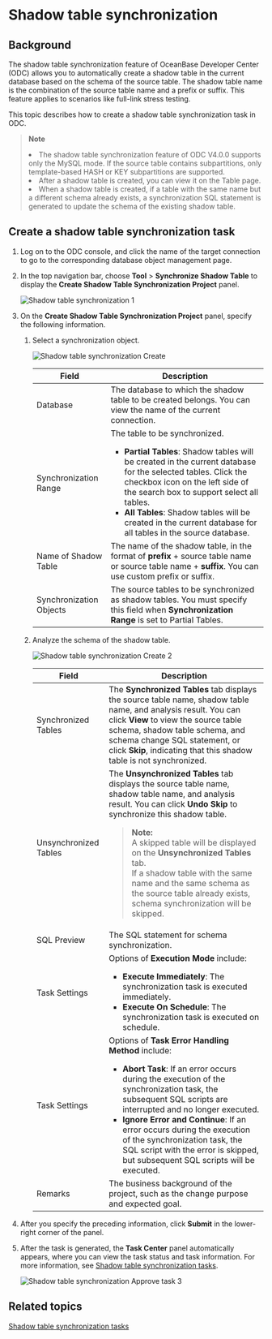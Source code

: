 # Shadow table synchronization

## Background

The shadow table synchronization feature of OceanBase Developer Center (ODC) allows you to automatically create a shadow table in the current database based on the schema of the source table. The shadow table name is the combination of the source table name and a prefix or suffix. This feature applies to scenarios like full-link stress testing.

This topic describes how to create a shadow table synchronization task in ODC.
> **Note**
> <li> The shadow table synchronization feature of ODC V4.0.0 supports only the MySQL mode. If the source table contains subpartitions, only template-based HASH or KEY subpartitions are supported. </li>
> <li> After a shadow table is created, you can view it on the Table page. </li>
> <li> When a shadow table is created, if a table with the same name but a different schema already exists, a synchronization SQL statement is generated to update the schema of the existing shadow table. </li>


## Create a shadow table synchronization task

1. Log on to the ODC console, and click the name of the target connection to go to the corresponding database object management page.


2. In the top navigation bar, choose **Tool** > **Synchronize Shadow Table** to display the **Create Shadow Table Synchronization Project** panel.

   ![Shadow table synchronization 1](https://obbusiness-private.oss-cn-shanghai.aliyuncs.com/doc/img/odc/400/%E5%BD%B1%E5%AD%90%E8%A1%A8%E5%90%8C%E6%AD%A51-EN.png)

3. On the **Create Shadow Table Synchronization Project** panel, specify the following information.

   1. Select a synchronization object.

      ![Shadow table synchronization Create](https://obbusiness-private.oss-cn-shanghai.aliyuncs.com/doc/img/odc/412/Shadow%20Table%20Synchronization%20Project%20task-EN1.png)


      | **Field** | **Description** |
      |---------|-------------------------------------------------------------------------------------------------------------------------------------------------------------------------------|
      | Database | The database to which the shadow table to be created belongs. You can view the name of the current connection.  |
      | Synchronization Range | The table to be synchronized.<ul> <li> **Partial Tables**: Shadow tables will be created in the current database for the selected tables. Click the checkbox icon on the left side of the search box to support select all tables. </li><li>  **All Tables**: Shadow tables will be created in the current database for all tables in the source database.  </li></ul> |
      | Name of Shadow Table | The name of the shadow table, in the format of **prefix** + source table name or source table name + **suffix**. You can use custom prefix or suffix.  |
      | Synchronization Objects | The source tables to be synchronized as shadow tables. You must specify this field when **Synchronization Range** is set to Partial Tables.  |


   2. Analyze the schema of the shadow table.

      ![Shadow table synchronization Create 2](https://obbusiness-private.oss-cn-shanghai.aliyuncs.com/doc/img/odc/412/Shadow%20Table%20Synchronization%20Project%20task-EN2.png)


      | **Field** | **Description** |
      |---------|----------------------------------------------------------------------------------------------------------------------------------------------------------------------------------------------------------------------------|
      | Synchronized Tables | The **Synchronized Tables** tab displays the source table name, shadow table name, and analysis result. You can click **View** to view the source table schema, shadow table schema, and schema change SQL statement, or click **Skip**, indicating that this shadow table is not synchronized.  |
      | Unsynchronized Tables | The **Unsynchronized Tables** tab displays the source table name, shadow table name, and analysis result. You can click **Undo Skip** to synchronize this shadow table. <blockquote> **Note:**</br> A skipped table will be displayed on the **Unsynchronized Tables** tab. </br>If a shadow table with the same name and the same schema as the source table already exists, schema synchronization will be skipped. </blockquote> |
      | SQL Preview | The SQL statement for schema synchronization.  |
      | Task Settings | Options of **Execution Mode** include:  <ul><li> **Execute Immediately**: The synchronization task is executed immediately.  </li><li> **Execute On Schedule**: The synchronization task is executed on schedule.  </li></ul> |
      | Task Settings | Options of **Task Error Handling Method** include: <ul><li> **Abort Task**: If an error occurs during the execution of the synchronization task, the subsequent SQL scripts are interrupted and no longer executed.  </li><li> **Ignore Error and Continue**: If an error occurs during the execution of the synchronization task, the SQL script with the error is skipped, but subsequent SQL scripts will be executed. </li></ul> |
      | Remarks | The business background of the project, such as the change purpose and expected goal.  |

4. After you specify the preceding information, click **Submit** in the lower-right corner of the panel.


5. After the task is generated, the **Task Center** panel automatically appears, where you can view the task status and task information. For more information, see [Shadow table synchronization tasks](../8.client-odc-task-management/7.client-odc-shadow-table-synchronization-task.md).

   ![Shadow table synchronization Approve task 3](https://obbusiness-private.oss-cn-shanghai.aliyuncs.com/doc/img/odc/400/%E5%88%86%E5%8C%BA%E5%92%8C%E5%BD%B1%E5%AD%90%E8%A1%A8/%E5%AE%A2%E6%88%B7%E7%AB%AF-%E5%BD%B1%E5%AD%90%E8%A1%A8%E5%90%8C%E6%AD%A5%E5%88%97%E8%A1%A84-EN.png)


## Related topics

[Shadow table synchronization tasks](../8.client-odc-task-management/7.client-odc-shadow-table-synchronization-task.md)
